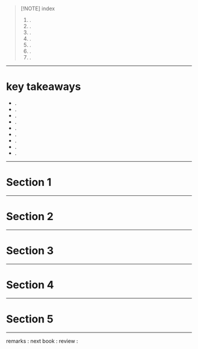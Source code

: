 
> [!NOTE] index
> 1. .
> 2. .
> 3. .
> 4. .
> 5. .
> 6. .
> 7. .

---

# key takeaways

- .
- .
- .
- .
- .
- .
- .
- .
- .

---

# Section 1





---

# Section 2







---

# Section 3



---

# Section 4




---


# Section 5




---

remarks : 
next book :
review : 